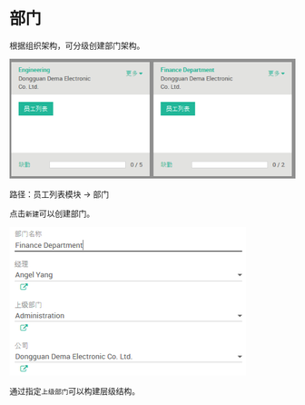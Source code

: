 # 部门

根据组织架构，可分级创建部门架构。

![部门](_images/department1.PNG)

路径：员工列表模块 -> 部门

点击`新建`可以创建部门。

![部门](_images/department.PNG)

通过指定`上级部门`可以构建层级结构。